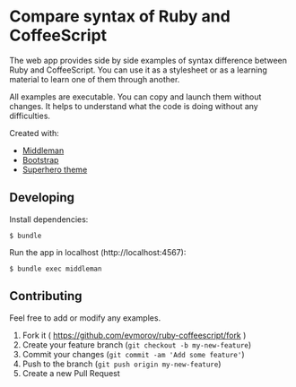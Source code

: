 # Compare syntax of Ruby and CoffeeScript

The web app provides side by side examples of syntax difference between Ruby and CoffeeScript. You can use it as a stylesheet or as a learning material to learn one of them through another.

All examples are executable. You can copy and launch them without changes. It helps to understand what the code is doing without any difficulties.

Created with:
* [Middleman](https://middlemanapp.com)
* [Bootstrap](http://getbootstrap.com)
* [Superhero theme](https://bootswatch.com/superhero)

## Developing

Install dependencies:

    $ bundle

Run the app in localhost (http://localhost:4567):

    $ bundle exec middleman

## Contributing

Feel free to add or modify any examples.

1. Fork it ( https://github.com/evmorov/ruby-coffeescript/fork )
2. Create your feature branch (`git checkout -b my-new-feature`)
3. Commit your changes (`git commit -am 'Add some feature'`)
4. Push to the branch (`git push origin my-new-feature`)
5. Create a new Pull Request
